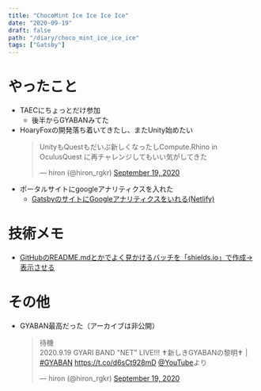 ```yaml
---
title: "ChocoMint Ice Ice Ice Ice"
date: "2020-09-19"
draft: false
path: "/diary/choco_mint_ice_ice_ice"
tags: ["Gatsby"]
---
```


# やったこと

+ TAECにちょっとだけ参加
  + 後半からGYABANみてた
+ HoaryFoxの開発落ち着いてきたし、またUnity始めたい
  <blockquote class="twitter-tweet"><p lang="ja" dir="ltr">UnityもQuestもだいぶ新しくなったしCompute.Rhino in OculusQuest に再チャレンジしてもいい気がしてきた</p>&mdash; hiron (@hiron_rgkr) <a href="https://twitter.com/hiron_rgkr/status/1307285808785711105?ref_src=twsrc%5Etfw">September 19, 2020</a></blockquote> <script async src="https://platform.twitter.com/widgets.js" charset="utf-8"></script>
+ ポータルサイトにgoogleアナリティクスを入れた
  + [GatsbyのサイトにGoogleアナリティクスをいれる(Netlify)](https://littlebylittle.work/2020/01/gatsby-analytics/) 
 
# 技術メモ

+ [GitHubのREADME.mdとかでよく見かけるバッチを「shields.io」で作成→表示させる](https://kic-yuuki.hatenablog.com/entry/2019/06/29/173256)

# その他

+ GYABAN最高だった（アーカイブは非公開）
  <blockquote class="twitter-tweet"><p lang="ja" dir="ltr">待機<br>2020.9.19 GYARI BAND &quot;NET&quot; LIVE!!! ✝新しきGYABANの黎明✝ | <a href="https://twitter.com/hashtag/GYABAN?src=hash&amp;ref_src=twsrc%5Etfw">#GYABAN</a> <a href="https://t.co/d6sCt928mD">https://t.co/d6sCt928mD</a> <a href="https://twitter.com/YouTube?ref_src=twsrc%5Etfw">@YouTube</a>より</p>&mdash; hiron (@hiron_rgkr) <a href="https://twitter.com/hiron_rgkr/status/1307258310010130433?ref_src=twsrc%5Etfw">September 19, 2020</a></blockquote> <script async src="https://platform.twitter.com/widgets.js" charset="utf-8"></script>

